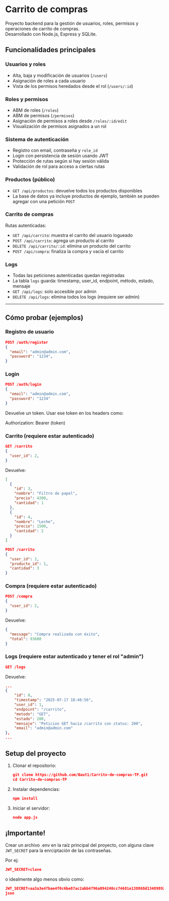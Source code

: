 # Carrito de compras

Proyecto backend para la gestión de usuarios, roles, permisos y operaciones de carrito de compras.  
Desarrollado con Node.js, Express y SQLite.

## Funcionalidades principales

### Usuarios y roles
- Alta, baja y modificación de usuarios (`/users`)
- Asignación de roles a cada usuario
- Vista de los permisos heredados desde el rol (`/users/:id`)

### Roles y permisos
- ABM de roles (`/roles`)
- ABM de permisos (`/permisos`)
- Asignación de permisos a roles desde `/roles/:id/edit`
- Visualización de permisos asignados a un rol

### Sistema de autenticación
- Registro con email, contraseña y `role_id`
- Login con persistencia de sesión usando JWT
- Protección de rutas según si hay sesión válida
- Validación de rol para acceso a ciertas rutas

### Productos (público)
- `GET /api/productos`: devuelve todos los productos disponibles
- La base de datos ya incluye productos de ejemplo, también se pueden agregar con una petición `POST`

### Carrito de compras
Rutas autenticadas:
- `GET /api/carrito`: muestra el carrito del usuario logueado
- `POST /api/carrito`: agrega un producto al carrito
- `DELETE /api/carrito/:id`: elimina un producto del carrito
- `POST /api/compra`: finaliza la compra y vacía el carrito

### Logs
- Todas las peticiones autenticadas quedan registradas
- La tabla `logs` guarda: timestamp, user_id, endpoint, método, estado, mensaje
- `GET /api/logs`: solo accesible por admin
- `DELETE /api/logs`: elimina todos los logs (requiere ser admin)

---

## Cómo probar (ejemplos)

### Registro de usuario
```json
POST /auth/register
{
  "email": "admin@admin.com",
  "password": "1234",
}
```
### Login
```json
POST /auth/login
{
  "email": "admin@admin.com",
  "password": "1234"
}
```
Devuelve un token. Usar ese token en los headers como:

Authorization: Bearer (token)

### Carrito (requiere estar autenticado)
```json
GET /carrito
{
  "user_id": 2,
}
```
Devuelve:
```json
[
  {
    "id": 3,
    "nombre": "Filtro de papel",
    "precio": 4200,
    "cantidad": 1
  },
  {
    "id": 4,
    "nombre": "Leche",
    "precio": 1500,
    "cantidad": 2
  }
]
```
```json
POST /carrito
{
  "user_id": 2,
  "producto_id": 1,
  "cantidad": 3
}
```
### Compra (requiere estar autenticado)
```json
POST /compra
{
  "user_id": 2,
}
```
Devuelve:
```json
{
  "message": "Compra realizada con éxito",
  "total": 93600
}
```

### Logs (requiere estar autenticado y tener el rol "admin")
```json
GET /logs
```
Devuelve:
```json
...
{
    "id": 8,
    "timestamp": "2025-07-17 18:46:56",
    "user_id": 1,
    "endpoint": "/carrito",
    "metodo": "GET",
    "estado": 200,
    "mensaje": "Peticion GET hacia /carrito con status: 200",
    "email": "admin@admin.com"
},
...
```

## Setup del proyecto

1. Clonar el repositorio:
    ```json
    git clone https://github.com/Baut1/Carrito-de-compras-TP.git
    cd Carrito-de-compras-TP
    ```
2. Instalar dependencias:
    ```json
    npm install
    ```
3. Iniciar el servidor:
    ```json
    node app.js
    ```

## ¡Importante!

Crear un archivo .env en la raíz principal del proyecto, con alguna clave `JWT_SECRET` para la enrciptación de las contraseñas.

Por ej:
```json
JWT_SECRET=clave
```
o idealmente algo menos obvio como:
```json
JWT_SECRET=aa3a3e47bae4f0c6be87ac2abb4796a094240cc74681e138868d13489892ddd3
json
